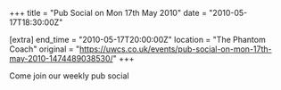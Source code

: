 +++
title = "Pub Social on Mon 17th May 2010"
date = "2010-05-17T18:30:00Z"

[extra]
end_time = "2010-05-17T20:00:00Z"
location = "The Phantom Coach"
original = "https://uwcs.co.uk/events/pub-social-on-mon-17th-may-2010-1474489038530/"
+++

Come join our weekly pub social

